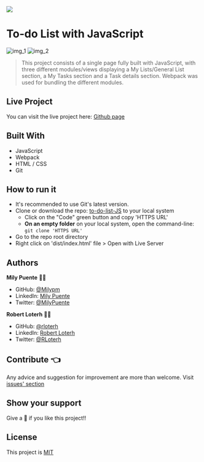 ![](https://img.shields.io/badge/Microverse-blueviolet)
# To-do List with JavaScript

![img_1](https://user-images.githubusercontent.com/54684961/117701189-8f247100-b18c-11eb-80c7-35f50e6b02b4.png)
![img_2](https://user-images.githubusercontent.com/54684961/117701236-9c416000-b18c-11eb-8278-92aeeafc8fd1.png)


> This project consists of a single page fully built with JavaScript, with three different modules/views displaying a My Lists/General List section, a My Tasks section and a Task details section. Webpack was used for bundling the different modules.

## Live Project
You can visit the live project here: [Github page](https://milypm.github.io/to-do-list-JS/)

## Built With
- JavaScript
- Webpack
- HTML / CSS
- Git
 
## How to run it
- It's recommended to use Git's latest version.
- Clone or download the repo: [to-do-list-JS](https://github.com/Milypm/to-do-list-JS) to your local system
    - Click on the "Code" green button and copy 'HTTPS URL'
    - **On an empty folder** on your local system, open the command-line: `git clone 'HTTPS URL'`
- Go to the repo root directory
- Right click on 'dist/index.html' file > Open with Live Server

## Authors
**Mily Puente** :woman_technologist:
- GitHub: [@Milypm](https://github.com/Milypm)
- LinkedIn: [Mily Puente](https://www.linkedin.com/in/milypuentem/)
- Twitter: [@MilyPuente](https://twitter.com/MilyPuente)

**Robert Loterh** :man_technologist:
- GitHub: [@rloterh](https://github.com/rloterh)
- LinkedIn: [Robert Loterh](https://www.linkedin.com/in/robert-loterh/)
- Twitter: [@RLoterh](https://twitter.com/RLoterh)
 
## Contribute :point_left:
Any advice and suggestion for improvement are more than welcome.
Visit [issues' section](https://github.com/Milypm/to-do-list-JS/issues)

## Show your support
Give a :star2: if you like this project!!

## License
This project is [MIT](https://github.com/Milypm/to-do-list-JS/blob/build/LICENSE)
